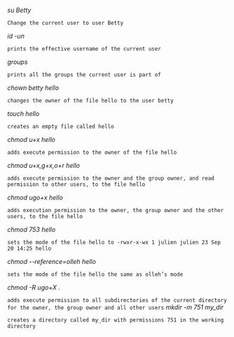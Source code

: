 *su Betty*

```Change the current user to user Betty```

*id -un*

```prints the effective username of the current user```

*groups*

```prints all the groups the current user is part of```

*chown betty hello*

```changes the owner of the file hello to the user betty```

*touch hello*

```creates an empty file called hello```

*chmod u+x hello*

```adds execute permission to the owner of the file hello```

*chmod u+x,g+x,o+r hello*

```adds execute permission to the owner and the group owner, and read permission to other users, to the file hello```

*chmod ugo+x hello*

```adds execution permission to the owner, the group owner and the other users, to the file hello```

*chmod 753 hello*

```sets the mode of the file hello to -rwxr-x-wx 1 julien julien 23 Sep 20 14:25 hello```

*chmod --reference=olleh hello*

```sets the mode of the file hello the same as olleh’s mode```

*chmod -R ugo+X .*

```adds execute permission to all subdirectories of the current directory for the owner, the group owner and all other users```
*mkdir -m 751 my_dir*

```creates a directory called my_dir with permissions 751 in the working directory```
